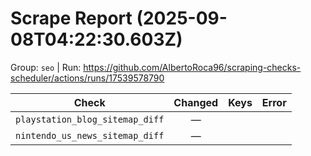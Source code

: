 # Scrape Report (2025-09-08T04:22:30.603Z)

Group: `seo`  |  Run: https://github.com/AlbertoRoca96/scraping-checks-scheduler/actions/runs/17539578790

| Check | Changed | Keys | Error |
|---|:---:|:--|:--|
| `playstation_blog_sitemap_diff` | — |  |  |
| `nintendo_us_news_sitemap_diff` | — |  |  |
